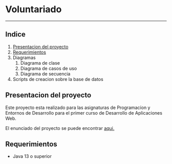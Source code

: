 # Voluntariado

-----

## Indice

1. [Presentacion del proyecto](#presentacion-del-proyecto)
2. [Requerimientos](#requerimientos)
3. Diagramas
   1. Diagrama de clase
   2. Diagrama de casos de uso
   3. Diagrama de secuencia
4. Scripts de creacion sobre la base de datos

## Presentacion del proyecto

Este proyecto esta realizado para las asignaturas de Programacíon y Entornos de Desarrollo para el primer curso de Desarrollo de Aplicaciones Web.

El enunciado del proyecto se puede encontrar [aqui.](https://drive.google.com/file/d/1wxndppVX-6nkW55Zau-0JiMw3Ps6qvAn/view?usp=sharing)

## Requerimientos

- Java 13 o superior
